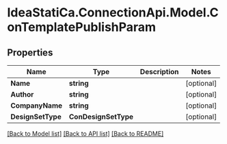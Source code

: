 # IdeaStatiCa.ConnectionApi.Model.ConTemplatePublishParam

## Properties

Name | Type | Description | Notes
------------ | ------------- | ------------- | -------------
**Name** | **string** |  | [optional] 
**Author** | **string** |  | [optional] 
**CompanyName** | **string** |  | [optional] 
**DesignSetType** | **ConDesignSetType** |  | [optional] 

[[Back to Model list]](../README.md#documentation-for-models) [[Back to API list]](../README.md#documentation-for-api-endpoints) [[Back to README]](../README.md)

